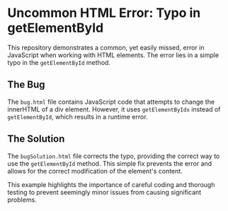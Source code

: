 # Uncommon HTML Error: Typo in getElementById

This repository demonstrates a common, yet easily missed, error in JavaScript when working with HTML elements.  The error lies in a simple typo in the `getElementById` method.

## The Bug
The `bug.html` file contains JavaScript code that attempts to change the innerHTML of a div element. However, it uses `getElementByIdx` instead of `getElementById`, which results in a runtime error.

## The Solution
The `bugSolution.html` file corrects the typo, providing the correct way to use the `getElementById` method. This simple fix prevents the error and allows for the correct modification of the element's content.

This example highlights the importance of careful coding and thorough testing to prevent seemingly minor issues from causing significant problems.